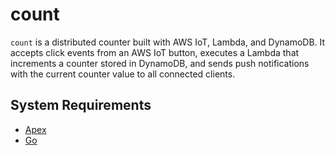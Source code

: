 # count

`count` is a distributed counter built with AWS IoT, Lambda, and DynamoDB. It accepts click events from an AWS IoT button, executes a Lambda that increments a counter stored in DynamoDB, and sends push notifications with the current counter value to all connected clients.

## System Requirements

- [Apex](http://apex.run)
- [Go](https://golang.org)
